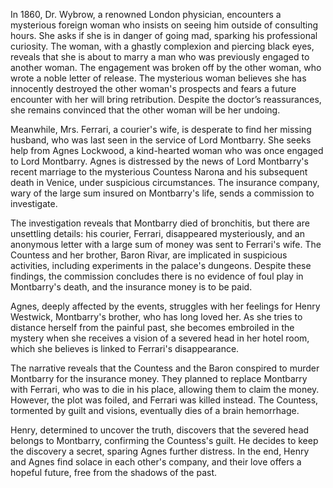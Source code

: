 In 1860, Dr. Wybrow, a renowned London physician, encounters a mysterious foreign woman who insists on seeing him outside of consulting hours. She asks if she is in danger of going mad, sparking his professional curiosity. The woman, with a ghastly complexion and piercing black eyes, reveals that she is about to marry a man who was previously engaged to another woman. The engagement was broken off by the other woman, who wrote a noble letter of release. The mysterious woman believes she has innocently destroyed the other woman's prospects and fears a future encounter with her will bring retribution. Despite the doctor’s reassurances, she remains convinced that the other woman will be her undoing.

Meanwhile, Mrs. Ferrari, a courier's wife, is desperate to find her missing husband, who was last seen in the service of Lord Montbarry. She seeks help from Agnes Lockwood, a kind-hearted woman who was once engaged to Lord Montbarry. Agnes is distressed by the news of Lord Montbarry's recent marriage to the mysterious Countess Narona and his subsequent death in Venice, under suspicious circumstances. The insurance company, wary of the large sum insured on Montbarry's life, sends a commission to investigate.

The investigation reveals that Montbarry died of bronchitis, but there are unsettling details: his courier, Ferrari, disappeared mysteriously, and an anonymous letter with a large sum of money was sent to Ferrari's wife. The Countess and her brother, Baron Rivar, are implicated in suspicious activities, including experiments in the palace's dungeons. Despite these findings, the commission concludes there is no evidence of foul play in Montbarry's death, and the insurance money is to be paid.

Agnes, deeply affected by the events, struggles with her feelings for Henry Westwick, Montbarry's brother, who has long loved her. As she tries to distance herself from the painful past, she becomes embroiled in the mystery when she receives a vision of a severed head in her hotel room, which she believes is linked to Ferrari's disappearance.

The narrative reveals that the Countess and the Baron conspired to murder Montbarry for the insurance money. They planned to replace Montbarry with Ferrari, who was to die in his place, allowing them to claim the money. However, the plot was foiled, and Ferrari was killed instead. The Countess, tormented by guilt and visions, eventually dies of a brain hemorrhage.

Henry, determined to uncover the truth, discovers that the severed head belongs to Montbarry, confirming the Countess's guilt. He decides to keep the discovery a secret, sparing Agnes further distress. In the end, Henry and Agnes find solace in each other's company, and their love offers a hopeful future, free from the shadows of the past.